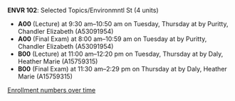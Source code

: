 **ENVR 102**: Selected Topics/Environmntl St (4 units)

- **A00** (Lecture) at 9:30 am–10:50 am on Tuesday, Thursday at   by Puritty, Chandler Elizabeth (A53091954)
- **A00** (Final Exam) at 8:00 am–10:59 am on Tuesday at   by Puritty, Chandler Elizabeth (A53091954)
- **B00** (Lecture) at 11:00 am–12:20 pm on Tuesday, Thursday at   by Daly, Heather Marie (A15759315)
- **B00** (Final Exam) at 11:30 am–2:29 pm on Thursday at   by Daly, Heather Marie (A15759315)

[Enrollment numbers over time](./ENVR102.tsv)
